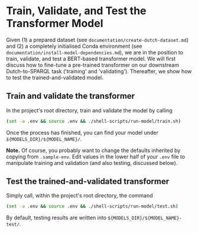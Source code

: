 # Train, Validate, and Test the Transformer Model

Given (1) a prepared dataset (see `documentation/create-dutch-dataset.md`) and (2) a completely initialised Conda environment (see `documentation/install-model-dependencies.md`), we are in the position to train, validate, and test a BERT-based transformer model. We will first discuss how to fine-tune a pre-trained transformer on our downstream Dutch-to-SPARQL task ('training' and 'validating'). Thereafter, we show how to test the trained-and-validated model.

## Train and validate the transformer

In the project's root directory, train and validate the model by calling

```sh
(set -a .env && source .env && ./shell-scripts/run-model/train.sh)
```

Once the process has finished, you can find your model under `${MODELS_DIR}/${MODEL_NAME}/`.

**Note.** Of course, you probably want to change the defaults inherited by copying from `.sample-env`. Edit values in the lower half of your `.env` file to manipulate training and validation (and also testing, discussed below).

## Test the trained-and-validated transformer

Simply call, within the project's root directory, the command

```sh
(set -a .env && source .env && ./shell-scripts/run-model/test.sh)
```

By default, testing results are written into `${MODELS_DIR}/${MODEL_NAME}-test/`.
